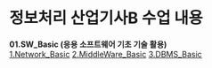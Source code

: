 # 정보처리 산업기사B 수업 내용

**01.SW_Basic (응용 소프트웨어 기초 기술 활용)**       
[1.Network_Basic](01.SW_Basic/1.Network_Basic/README.md)
[2.MiddleWare_Basic](01.SW_Basic/2.MiddleWare_Basic/README.md)
[3.DBMS_Basic](01.SW_Basic/2.DBMS_Basic/README.md)
